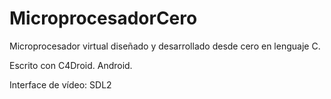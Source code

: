 # MicroprocesadorCero
Microprocesador virtual diseñado y desarrollado desde cero en lenguaje C.

Escrito con C4Droid. Android.

Interface de vídeo: SDL2
